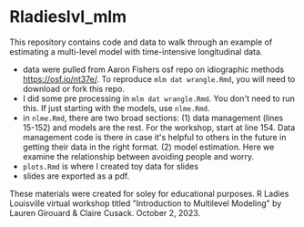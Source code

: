 # Rladieslvl_mlm

This repository contains code and data to walk through an example of estimating a multi-level model with time-intensive longitudinal data.    
- data were pulled from Aaron Fishers osf repo on idiographic methods https://osf.io/nt37e/. To reproduce `mlm dat wrangle.Rmd`, you will need to download or fork this repo.
- I did some pre processing in `mlm dat wrangle.Rmd`. You don't need to run this. If just starting with the models, use `nlme.Rmd`.
- in `nlme.Rmd`, there are two broad sections: (1) data management (lines 15-152) and models are the rest. For the workshop, start at line 154. Data management code is there in case it's helpful to others in the future in getting their data in the right format. (2) model estimation. Here we examine the relationship between avoiding people and worry.
- `plots.Rmd` is where I created toy data for slides
- slides are exported as a pdf.

These materials were created for soley for educational purposes. R Ladies Louisville virtual workshop titled "Introduction to Multilevel Modeling" by Lauren Girouard & Claire Cusack. October 2, 2023. 